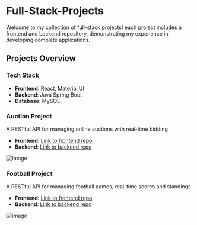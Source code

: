 # Full-Stack-Projects

Welcome to my collection of full-stack projects!
each project includes a frontend and backend repository, demonstrating my experience in developing complete applications.

## Projects Overview

### Tech Stack
- **Frontend**: React, Material UI
- **Backend**: Java Spring Boot
- **Database**: MySQL
  
### Auction Project
A RESTful API for managing online auctions with real-time bidding
- **Frontend**: [Link to frontend repo](https://github.com/Full-Stack-ArielSemel/Auction-Project-Frontend)
- **Backend**: [Link to backend repo](https://github.com/Full-Stack-ArielSemel/Auction-Project-Backend)

  
![image](https://github.com/user-attachments/assets/801529ad-0de0-4ea6-99a7-2927b9c2526d)

### Football Project
A RESTful API for managing football games, real-time scores and standings
- **Frontend**: [Link to frontend repo](https://github.com/Full-Stack-ArielSemel/football-project-frontend)
- **Backend**: [Link to backend repo](https://github.com/Full-Stack-ArielSemel/football-project-backend)


![image](https://github.com/user-attachments/assets/2446022f-dad7-4c0e-9192-041a523ef283)


